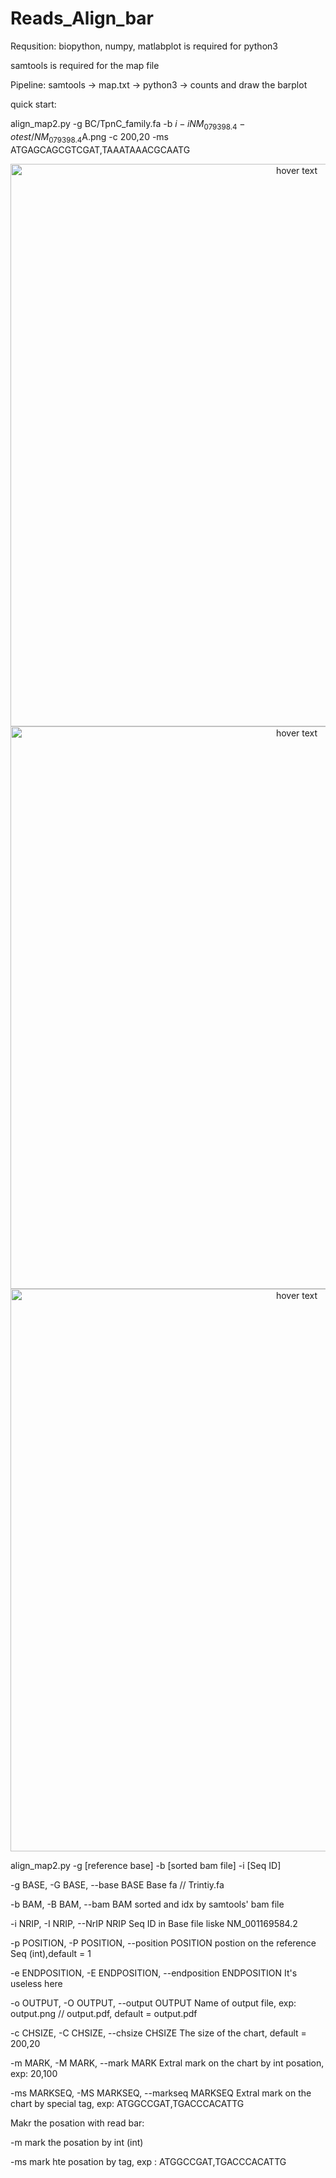 # Reads_Align_bar

Requsition:
biopython, numpy, matlabplot is required for python3

samtools is required for the map file

Pipeline: samtools -> map.txt -> python3 -> counts and draw the barplot

quick start:

align_map2.py -g BC/TpnC_family.fa -b $i -i  NM_079398.4 -o  test/NM_079398.4$A.png -c 200,20 -ms ATGAGCAGCGTCGAT,TAAATAAACGCAATG

<p align="center">
  <img src="https://github.com/Karobben/Reads_Align_bar/blob/master/Example/NM_001259210.1_1W_IFM2.2.png" width="900" title="hover text">
    <img src="https://github.com/Karobben/Reads_Align_bar/blob/master/Example/NM_001300162.1_1W_IFM1.png" width="900" title="hover text">
    <img src="https://github.com/Karobben/Reads_Align_bar/blob/master/Example/NM_078895.4_1W_IFM2.png" width="900" title="hover text">
</p>

align_map2.py -g [reference base] -b [sorted bam file] -i [Seq ID]



  -g BASE, -G BASE, --base BASE
                        Base fa // Trintiy.fa
                        
  -b BAM, -B BAM, --bam BAM
                        sorted and idx by samtools' bam file
                        
  -i NRIP, -I NRIP, --NrIP NRIP
                        Seq ID in Base file liske NM_001169584.2
                        
  -p POSITION, -P POSITION, --position POSITION
                        postion on the reference Seq (int),default = 1
                        
  -e ENDPOSITION, -E ENDPOSITION, --endposition ENDPOSITION
                        It's useless here
                        
  -o OUTPUT, -O OUTPUT, --output OUTPUT
                        Name of output file, exp: output.png // output.pdf,
                        default = output.pdf
                        
  -c CHSIZE, -C CHSIZE, --chsize CHSIZE
                        The size of the chart, default = 200,20
                        
  -m MARK, -M MARK, --mark MARK
                        Extral mark on the chart by int posation, exp: 20,100

  -ms MARKSEQ, -MS MARKSEQ, --markseq MARKSEQ
                        Extral mark on the chart by special tag, exp:
                        ATGGCCGAT,TGACCCACATTG

Makr the posation with read bar:

-m mark the posation by int (int)

-ms mark hte posation by tag, exp : ATGGCCGAT,TGACCCACATTG
